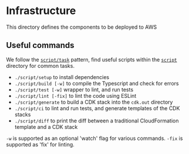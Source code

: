 # Infrastructure

This directory defines the components to be deployed to AWS

## Useful commands

We follow the [`script/task`](https://github.com/github/scripts-to-rule-them-all) pattern,
find useful scripts within the [`script`](./script) directory for common tasks.

- `./script/setup` to install dependencies
- `./script/build [-w]` to compile the Typescript and check for errors
- `./script/test [-w]` wrapper to lint, and run tests
- `./script/lint [-fix]` to lint the code using ESLint
- `./script/generate` to build a CDK stack into the `cdk.out` directory
- `./script/ci` to lint and run tests, and generate templates of the CDK stacks
- `./script/diff` to print the diff between a traditional CloudFormation template and a CDK stack

`-w` is supported as an optional 'watch' flag for various commands.
`-fix` is supported as 'fix' for linting.
